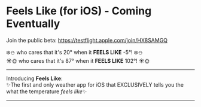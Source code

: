 # Feels Like (for iOS) - Coming Eventually
Join the public beta: https://testflight.apple.com/join/HX8SAMGQ

:snowflake::snowman: who cares that it's 20° when it **FEELS LIKE** -5°! :snowflake::snowman:  
:sunny::sun_with_face: who cares that it's 87° when it **FEELS LIKE** 102°! :sunny::sun_with_face:   

<hr>

Introducing **Feels Like**:  
:sparkles:The first and only weather app for iOS that EXCLUSIVELY tells you the what the temperature *feels like*:sparkles:
<hr>
